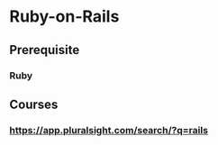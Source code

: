 # Ruby-on-Rails
## Prerequisite
### Ruby
## Courses
### https://app.pluralsight.com/search/?q=rails

